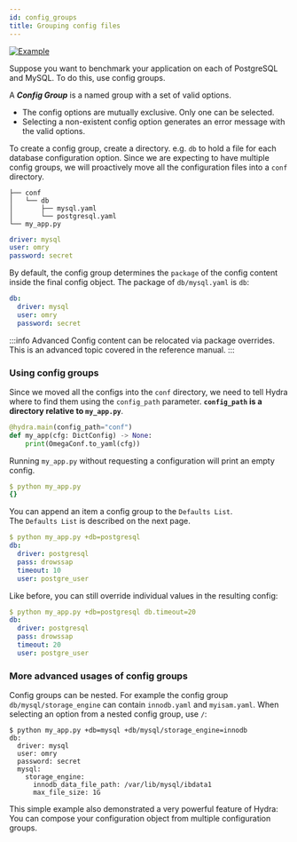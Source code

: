 ```yaml
---
id: config_groups
title: Grouping config files
---
```


[![Example](https://img.shields.io/badge/-Example-informational)](https://github.com/facebookresearch/hydra/tree/master/examples/tutorials/basic/your_first_hydra_app/4_config_groups)

Suppose you want to benchmark your application on each of PostgreSQL and MySQL. To do this, use config groups. 

A _**Config Group**_ is a named group with a set of valid options.

* The config options are mutually exclusive. Only one can be selected.
* Selecting a non-existent config option generates an error message with the valid options.

To create a config group, create a directory. e.g. `db` to hold a file for each database configuration option. 
Since we are expecting to have multiple config groups, we will proactively move all the configuration files 
into a `conf` directory.

<div className="row">
<div className="col col--6">

``` text title="Directory layout"
├── conf
│   └── db
│       ├── mysql.yaml
│       └── postgresql.yaml
└── my_app.py
```

</div>
<div className="col col--6">

```yaml title="db/mysql.yaml"
driver: mysql
user: omry
password: secret


```
</div>
</div>

By default, the config group determines the `package` of the config content inside the final config object.
The package of `db/mysql.yaml` is `db`:
```yaml title="Interpretation of db/mysql.yaml" {1}
db:
  driver: mysql
  user: omry
  password: secret 
```

:::info Advanced
Config content can be relocated via package overrides.  
This is an advanced topic covered in the reference manual.
:::

### Using config groups
Since we moved all the configs into the `conf` directory, we need to tell Hydra where to find them using the `config_path` parameter.
**`config_path` is a directory relative to `my_app.py`**.
```python title="my_app.py" {1}
@hydra.main(config_path="conf")
def my_app(cfg: DictConfig) -> None:
    print(OmegaConf.to_yaml(cfg))
```

Running `my_app.py` without requesting a configuration will print an empty config.
```yaml
$ python my_app.py
{}
```

You can append an item a config group to the `Defaults List`.  
The `Defaults List` is described on the next page.
```yaml
$ python my_app.py +db=postgresql
db:
  driver: postgresql
  pass: drowssap
  timeout: 10
  user: postgre_user
```

Like before, you can still override individual values in the resulting config:
```yaml
$ python my_app.py +db=postgresql db.timeout=20
db:
  driver: postgresql
  pass: drowssap
  timeout: 20
  user: postgre_user
```

### More advanced usages of config groups
Config groups can be nested. For example the config group `db/mysql/storage_engine` can contain `innodb.yaml` and `myisam.yaml`.
When selecting an option from a nested config group, use `/`:
```
$ python my_app.py +db=mysql +db/mysql/storage_engine=innodb
db:
  driver: mysql
  user: omry
  password: secret 
  mysql:
    storage_engine:
      innodb_data_file_path: /var/lib/mysql/ibdata1
      max_file_size: 1G
```

This simple example also demonstrated a very powerful feature of Hydra:
You can compose your configuration object from multiple configuration groups.


